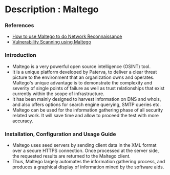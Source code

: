 # Description : Maltego

### References
* [How to use Maltego to do Network Reconnaissance](https://null-byte.wonderhowto.com/how-to/hack-like-pro-use-maltego-do-network-reconnaissance-0158464/)
* [Vulnerability Scanning using Maltego](https://computernetworksecuritis.blogspot.com/2017/10/vulnerability-scanning-using-maltego.html)

### Introduction
* Maltego is a very powerful open source intelligence (OSINT) tool. 
* It is a unique platform developed by Paterva, to deliver a clear threat picture to the environment that an 
  organization owns and operates. Maltego's unique advantage is to demonstrate the complexity and severity of single 
  points of failure as well as trust relationships that exist currently within the scope of infrastructure.
* It has been mainly designed to harvest information on DNS and whois, and also offers options for search engine 
  querying, SMTP queries etc.
* Maltego can be used for the information gathering phase of all security related work. It will save time and allow to 
  proceed the test with more accuracy.

### Installation, Configuration and Usage Guide
* Maltego uses seed servers by sending client data in the XML format over a secure HTTPS connection. Once processed at 
  the server side, the requested results are returned to the Maltego client.
* Thus, Maltego largely automates the information gathering process, and produces a graphical display of information 
  mined by the software aids.
